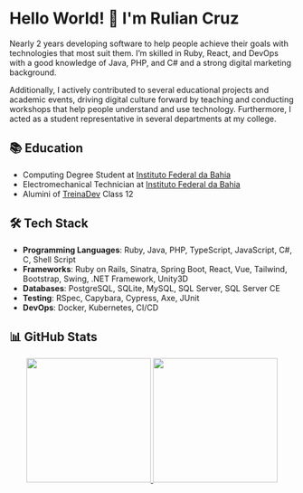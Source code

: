 # Hello World! 👋 I'm Rulian Cruz

Nearly 2 years developing software to help people achieve their goals with technologies that most suit them. I’m skilled in Ruby, React, and DevOps with a good knowledge of Java, PHP, and C# and a strong digital marketing background.

Additionally, I actively contributed to several educational projects and academic events, driving digital culture forward by teaching and conducting workshops that help people understand and use technology. Furthermore, I acted as a student representative in several departments at my college.

## 📚 Education

- Computing Degree Student at [Instituto Federal da Bahia](https://portal.ifba.edu.br/jacobina/cursos/superior/Licenciatura/curso-superior-informatica)
- Electromechanical Technician at [Instituto Federal da Bahia](https://portal.ifba.edu.br/jacobina/cursos/subsequente/eletromecanica)
- Alumini of [TreinaDev](https://treinadev.com.br) Class 12

## 🛠️ Tech Stack

- **Programming Languages**: Ruby, Java, PHP, TypeScript, JavaScript, C#, C, Shell Script
- **Frameworks**: Ruby on Rails, Sinatra, Spring Boot, React, Vue, Tailwind, Bootstrap, Swing, .NET Framework, Unity3D
- **Databases**: PostgreSQL, SQLite, MySQL, SQL Server, SQL Server CE
- **Testing**: RSpec, Capybara, Cypress, Axe, JUnit
- **DevOps**: Docker, Kubernetes, CI/CD

## 📊 GitHub Stats

<div align="center">
  <a href="https://github.com/ruliancruz">
  <img height="220em" src="https://github-readme-stats.vercel.app/api?username=ruliancruz&show_icons=true&hide=stars&show=reviews&include_all_commits=false&count_private=true"/>
  <img height="220em" src="https://github-readme-stats.vercel.app/api/top-langs/?username=ruliancruz&layout=compact&langs_count=10"/>
</div>
